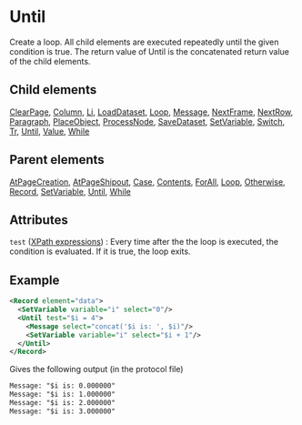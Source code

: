 # Until



Create a loop. All child elements are executed repeatedly until the given condition is true. The return value of Until is the concatenated return value of the child elements.



##  Child elements

[ClearPage](../clearpage.md), [Column](../column.md), [Li](../li.md), [LoadDataset](../loaddataset.md), [Loop](../loop.md), [Message](../message.md), [NextFrame](../nextframe.md), [NextRow](../nextrow.md), [Paragraph](../paragraph.md), [PlaceObject](../placeobject.md), [ProcessNode](../processnode.md), [SaveDataset](../savedataset.md), [SetVariable](../setvariable.md), [Switch](../switch.md), [Tr](../tr.md), [Until](../until.md), [Value](../value.md), [While](../while.md)

##  Parent elements

[AtPageCreation](../atpagecreation.md), [AtPageShipout](../atpageshipout.md), [Case](../case.md), [Contents](../contents.md), [ForAll](../forall.md), [Loop](../loop.md), [Otherwise](../otherwise.md), [Record](../record.md), [SetVariable](../setvariable.md), [Until](../until.md), [While](../while.md)


## Attributes



`test` ([XPath expressions](../../../manual/xpath.md))
:   Every time after the the loop is executed, the condition is evaluated. If it is true, the loop exits.




## Example

```xml
<Record element="data">
  <SetVariable variable="i" select="0"/>
  <Until test="$i = 4">
    <Message select="concat('$i is: ', $i)"/>
    <SetVariable variable="i" select="$i + 1"/>
  </Until>
</Record>

```

Gives the following output (in the protocol file)


```xml
Message: "$i is: 0.000000"
Message: "$i is: 1.000000"
Message: "$i is: 2.000000"
Message: "$i is: 3.000000"
```





